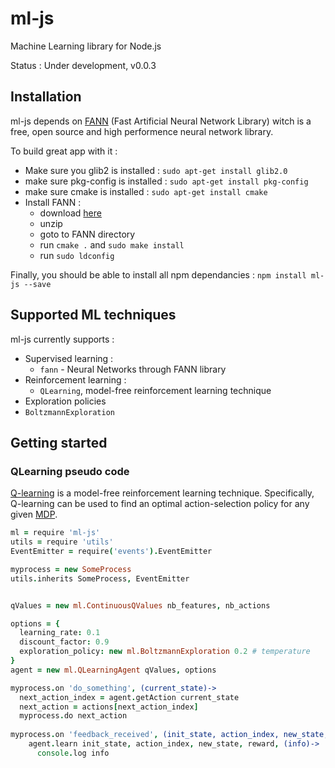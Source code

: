 ml-js
====

Machine Learning library for Node.js

Status : Under development, v0.0.3

## Installation
ml-js depends on [FANN](http://leenissen.dk/fann/wp/) (Fast Artificial Neural Network Library) witch is a free, open source and high performence neural network library.

To build great app with it : 
* Make sure you glib2 is installed  : `sudo apt-get install glib2.0`
* make sure pkg-config is installed : `sudo apt-get install pkg-config`
* make sure cmake is installed      : `sudo apt-get install cmake`
* Install FANN : 
  * download  [here](http://leenissen.dk/fann/wp/download/)
  * unzip
  * goto to FANN directory
  * run `cmake .` and `sudo make install`
  * run `sudo ldconfig`

Finally, you should be able to install all npm dependancies :  `npm install ml-js --save`

## Supported ML techniques
ml-js currently supports : 
* Supervised learning :
  * `fann` - Neural Networks through FANN library
* Reinforcement learning :
  * `QLearning`, model-free reinforcement learning technique
*  Exploration policies
  * `BoltzmannExploration`

## Getting started

### QLearning pseudo code 
[Q-learning](http://en.wikipedia.org/wiki/Q-learning) is a model-free reinforcement learning technique. Specifically, Q-learning can be used to find an optimal action-selection policy for any given [MDP](http://en.wikipedia.org/wiki/Markov_decision_process).

```coffeescript
ml = require 'ml-js'
utils = require 'utils' 
EventEmitter = require('events').EventEmitter

myprocess = new SomeProcess
utils.inherits SomeProcess, EventEmitter 


qValues = new ml.ContinuousQValues nb_features, nb_actions

options = {
  learning_rate: 0.1
  discount_factor: 0.9
  exploration_policy: new ml.BoltzmannExploration 0.2 # temperature
}
agent = new ml.QLearningAgent qValues, options

myprocess.on 'do_something', (current_state)->
  next_action_index = agent.getAction current_state
  next_action = actions[next_action_index]
  myprocess.do next_action
  
myprocess.on 'feedback_received', (init_state, action_index, new_state, reward)->
    agent.learn init_state, action_index, new_state, reward, (info)->
      console.log info
```